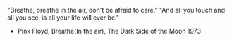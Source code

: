 "Breathe, breathe in the air, don't be afraid to care."
"And all you touch and all you see, is all your life will ever be."
- Pink Floyd, Breathe(In the air), The Dark Side of the Moon
1973


